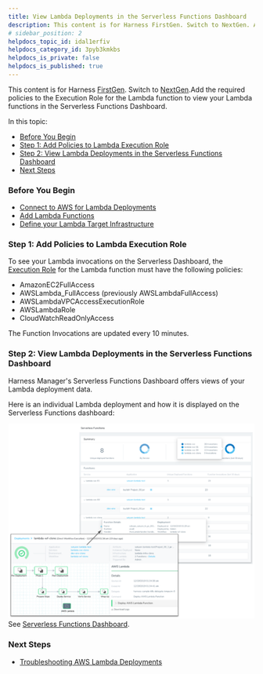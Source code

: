 ```yaml
---
title: View Lambda Deployments in the Serverless Functions Dashboard
description: This content is for Harness FirstGen. Switch to NextGen. Add the required policies to the Execution Role for the Lambda function to view your Lambda functions in the Serverless Functions Dashboard. I…
# sidebar_position: 2
helpdocs_topic_id: idal1erfiv
helpdocs_category_id: 3pyb3kmkbs
helpdocs_is_private: false
helpdocs_is_published: true
---
```


This content is for Harness [FirstGen](/article/1fjmm4by22). Switch to [NextGen](/article/5fnx4hgwsa).Add the required policies to the Execution Role for the Lambda function to view your Lambda functions in the Serverless Functions Dashboard.

In this topic:

* [Before You Begin](#before_you_begin)
* [Step 1: Add Policies to Lambda Execution Role](#step_1_add_policies_to_lambda_execution_role)
* [Step 2: View Lambda Deployments in the Serverless Functions Dashboard](#step_2_view_lambda_deployments_in_the_serverless_functions_dashboard)
* [Next Steps](#next_steps)

### Before You Begin

* [Connect to AWS for Lambda Deployments](/article/lo9taq0pze-1-delegate-and-connectors-for-lambda)
* [Add Lambda Functions](/article/qp8hk4nzbo-2-service-for-lambda)
* [Define your Lambda Target Infrastructure](/article/45dm9z3m2h-3-lambda-environments)

### Step 1: Add Policies to Lambda Execution Role

To see your Lambda invocations on the Serverless Dashboard, the [Execution Role](https://docs.aws.amazon.com/lambda/latest/dg/lambda-intro-execution-role.html) for the Lambda function must have the following policies:

* AmazonEC2FullAccess
* AWSLambda\_FullAccess (previously AWSLambdaFullAccess)
* AWSLambdaVPCAccessExecutionRole
* AWSLambdaRole
* CloudWatchReadOnlyAccess

The Function Invocations are updated every 10 minutes.

### Step 2: View Lambda Deployments in the Serverless Functions Dashboard

Harness Manager's Serverless Functions Dashboard offers views of your Lambda deployment data.

Here is an individual Lambda deployment and how it is displayed on the Serverless Functions dashboard:

![](./static/view-lamba-deployments-in-the-serverless-functions-dashboard-28.png)See [Serverless Functions Dashboard](/article/vlj9xbj315-serverless-functions-dashboard).

### Next Steps

* [Troubleshooting AWS Lambda Deployments](/article/g9o2g5jbye-troubleshooting-harness#aws_lambda)

